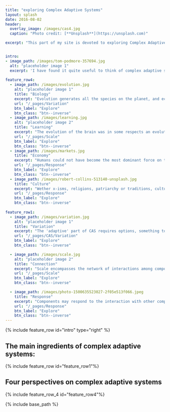 ```yaml
---
title: "exploring Complex Adaptive Systems"
layout: splash
date: 2016-08-02
header:
  overlay_image: /images/cas4.jpg
  caption: "Photo credit: [**Unsplash**](https://unsplash.com)"

excerpt: "This part of my site is devoted to exploring Complex Adaptive Systems, what they are, how they work, and how one can learn to understand them. I will focus on three iconic examples:"


intro:
- image_path: /images/tom-podmore-357694.jpg
  alt: "placeholder image 1"
  excerpt: 'I have found it quite useful to think of complex adaptive systems by applying at least three different lenses to any problem: How is the **variation** of components expressed, what are the scales of **connections** and how do the components **respond** to these interactions. But it is when we put these ingredients together in a stew we get the dynamics of complex adaptive systems. Complex adaptive systems are localized interactions that result in selection processes which manifests in patterns at higher levels that in turn determine the nature of the local interactions. Thus, in this website I will explore both the ingrediences of complex adaptive systems as well as the resulting patterns when all processes work in concert'
  
feature_row4:
  - image_path: /images/evolution.jpg
    alt: "placeholder image 1"
    title: "Biology"
    excerpt: "Evolution generates all the species on the planet, and ecology determines their distribution. These are without doubt the most profound and iconic examples of complex adaptive system"
    url: "/_pages/Variation"
    btn_label: "Explore"
    btn_class: "btn--inverse"
  - image_path: /images/learning.jpg
    alt: "placeholder image 2"
    title: "Learning"
    excerpt: "The evolution of the brain was in some respects an evolutionary shortcut as deadly mistakes can be avoided by anticipation and communication. Both the human and artificial intelligence show remarkable CAS characteristics"
    url: "/_pages/Scale"
    btn_label: "Explore"
    btn_class: "btn--inverse"
  - image_path: /images/markets.jpg
    title: "Economy"
    excerpt: "Humans could not have become the most dominant force on the planet next to the sun and tectonics, without using markets and economic tools. For this a third place for iconic complex adaptive systems is awarded"
    url: "/_pages/Response"
    btn_label: "Explore"
    btn_class: "btn--inverse"
  - image_path: /images/robert-collins-513140-unsplash.jpg
    title: "Culture"
    excerpt: "Wether x-isms, religions, patriarchy or traditions, culture permeates the social context we make decisions in. Culture is a great example of an entity that forms the parts its made of"
    url: "/_pages/Response"
    btn_label: "Explore"
    btn_class: "btn--inverse"
    
feature_row1:
  - image_path: /images/variation.jpg
    alt: "placeholder image 1"
    title: "Variation"
    excerpt: "The 'adaptive' part of CAS requires options, something to select from, wether it is genes, organisms traits, policies, products etc. Variation, and thus options, is the prerequisite of adaptation."
    url: "/_pages/CAS/Variation"
    btn_label: "Explore"
    btn_class: "btn--inverse"

  - image_path: /images/scale.jpg
    alt: "placeholder image 2"
    title: "Connection"
    excerpt: "Scale encompasses the network of interactions among components in space time and organizational level. Cross-scale interactions are cause of some of the more unexpected dynamics"
    url: "/_pages/Scale"
    btn_label: "Explore"
    btn_class: "btn--inverse"

  - image_path: /images/photo-1500635523027-2f05e513f066.jpeg
    title: "Response"
    excerpt: "Components may respond to the interaction with other components by changing some aspect of their internal system which in turn affect the nature of this components interactions"
    url: "/_pages/Response"
    btn_label: "Explore"
    btn_class: "btn--inverse"
---
```

{% include feature_row id="intro" type="right" %}

## The main ingredients of complex adaptive systems:

{% include feature_row id="feature_row1"%}

## Four perspectives on complex adaptive systems

{% include feature_row_4 id="feature_row4"%}

{% include base_path %}
